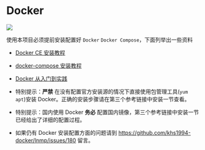 # Docker

[![](https://img.shields.io/badge/AD-%E8%85%BE%E8%AE%AF%E4%BA%91%E5%AE%B9%E5%99%A8%E6%9C%8D%E5%8A%A1-blue.svg)](https://cloud.tencent.com/redirect.php?redirect=10058&cps_key=3a5255852d5db99dcd5da4c72f05df61)

使用本项目必须提前安装配置好 `Docker` `Docker Compose`，下面列举出一些资料

* [Docker CE 安装教程](https://www.khs1994.com/docker/README.html)

* [docker-compose 安装教程](https://www.khs1994.com/docker/compose.html)

* [Docker 从入门到实践](https://github.com/yeasy/docker_practice)

* 特别提示：**严禁** 在没有配置官方安装源的情况下直接使用包管理工具(`yum` `apt`)安装 Docker。正确的安装步骤请在第三个参考链接中安装一节查看。

* 特别提示：国内使用 Docker **务必** 配置国内镜像，第三个参考链接中安装一节已经给出了详细的配置过程。

* 如果仍有 Docker 安装配置方面的问题请到 https://github.com/khs1994-docker/lnmp/issues/180 留言。
